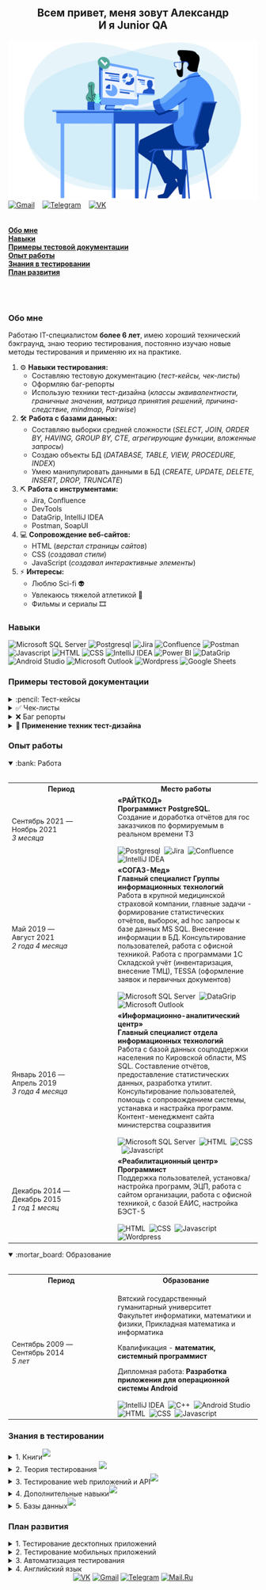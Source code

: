 <h2 align = "center"> Всем привет, меня зовут Александр</br> И я Junior QA </h2>  
<div>
  <img align='right' src="https://github.com/kozlofAlex/kozlofAlex/blob/main/img/Hiring-test.gif" width="550" />
</div></br>
<a href="mailto:kozlaleksan2013@gmail.com" target="_blank"><img width ="40" height = "40" alt="Gmail" src="https://cdn.worldvectorlogo.com/logos/gmail-icon.svg" /></a>&nbsp;&nbsp;&nbsp;
<a href="https://tlgg.ru/Alex_Kozlov_91" target="_blank"><img width ="40" height = "40" alt="Telegram" src="https://www.vectorlogo.zone/logos/telegram/telegram-icon.svg" /></a>&nbsp;&nbsp;&nbsp;
<a href="https://vk.com/id122275910" target="_blank"><img width ="40" height = "40" alt="VK" src="https://www.vectorlogo.zone/logos/vk/vk-icon.svg" /></a>&nbsp;&nbsp;&nbsp;
</br></br></br>
<a href= "https://github.com/kozlofAlex/kozlofAlex/blob/main/README.md#обо-мне"><b>Обо мне</b></a></br>
<a href= "https://github.com/kozlofAlex/kozlofAlex/blob/main/README.md#навыки"><b>Навыки</b></a></br>
<a href= "https://github.com/kozlofAlex/kozlofAlex/blob/main/README.md#примеры-тестовой-документации"><b>Примеры тестовой документации</b></a></br>
<a href= "https://github.com/kozlofAlex/kozlofAlex/blob/main/README.md#опыт-работы"><b>Опыт работы</b></a></br>
<a href= "https://github.com/kozlofAlex/kozlofAlex/blob/main/README.md#знания-в-тестировании"><b>Знания в тестировании</b></a></br>
<a href= "https://github.com/kozlofAlex/kozlofAlex/blob/main/README.md#план-развития"><b>План развития</b></a></br>
</br></br></br>  

### Обо мне
Работаю IT-специалистом **более 6 лет**, имею хороший технический бэкграунд, знаю теорию тестирования, постоянно изучаю новые методы тестирования и применяю их 
на практике.  
1. ⚙️ **Навыки тестирования:**  
    - Составляю тестовую документацию (*тест-кейсы, чек-листы*)   
    - Оформляю баг-репорты   
    - Использую техники тест-дизайна (*классы эквивалентности, граничные значения, матрица принятия решений, причина-следствие, mindmap, Pairwise*)  
2. 🛠️ **Работа с базами данных:**  
    - Составляю выборки средней сложности (*SELECT, JOIN, ORDER BY, HAVING, GROUP BY, CTE, агрегирующие функции, вложенные запросы*)  
    - Создаю объекты БД (*DATABASE, TABLE, VIEW, PROCEDURE, INDEX*)  
    - Умею манипулировать данными в БД (*CREATE, UPDATE, DELETE, INSERT, DROP, TRUNCATE*)  
3. ⛏️ **Работа с инструментами:**  
    - Jira, Confluence      
    - DevTools
    - DataGrip, IntelliJ IDEA   
    - Postman, SoapUI
4. 💻 **Сопровождение веб-сайтов:**  
    - HTML (*верстал страницы сайтов*)   
    - CSS (*создавал стили*)   
    - JavaScript (*создавал интерактивные элементы*)   
5. ⚡️ **Интересы:**  
    - Люблю Sci-fi 👽  
    - Увлекаюсь тяжелой атлетикой 💪  
    - Фильмы и сериалы 🎞️  

### Навыки  
<p>
<img height = '30' title= 'Microsoft SQL Server' src="https://img.shields.io/badge/Microsoft%20SQL%20Server-CC2927?style=for-the-badge&logo=microsoft%20sql%20server&logoColor=white">    
<img height = '30' title= 'Postgresql' src="https://img.shields.io/badge/PostgreSQL-316192?style=for-the-badge&logo=postgresql&logoColor=white">
<img height = '30' title= 'Jira' src="https://img.shields.io/badge/jira-%230A0FFF.svg?style=for-the-badge&logo=jira&logoColor=white">
<img height = '30' title= 'Confluence' src="https://img.shields.io/badge/confluence-0052cc.svg?style=for-the-badge&logo=confluence&logoColor=white">
<img height = '30' title= 'Postman' src="https://img.shields.io/badge/Postman-FF6C37?style=for-the-badge&logo=Postman&logoColor=white">
<img height = '30' title= 'Javascript' src="https://img.shields.io/badge/javascript%20-%23323330.svg?&style=for-the-badge&logo=javascript&logoColor=%23F7DF1E">    
<img height = '30' title= 'HTML' src="https://img.shields.io/badge/-html-E34F26?style=for-the-badge&logo=HTML5&logoColor=white">
<img height = '30' title= 'CSS' src="https://img.shields.io/badge/CSS3-1572B6?style=for-the-badge&logo=css3&logoColor=white">
<img height = '30' title= 'IntelliJ IDEA' src="https://img.shields.io/badge/IntelliJ_IDEA-000000.svg?style=for-the-badge&logo=intellij-idea&logoColor=white">
<img height = '30' title= 'Power BI' src="https://img.shields.io/badge/power_bi-F2C811?style=for-the-badge&logo=power-bi&logoColor=black">    
<img height = '30' title= 'DataGrip' src="https://img.shields.io/badge/DataGrip-000000.svg?style=for-the-badge&logo=datagrip&logoColor=white">
<img height = '30' title= 'Android Studio' src="https://img.shields.io/badge/Android%20Studio-3DDC84.svg?style=for-the-badge&logo=android-studio&logoColor=white">
<img height = '30' title= 'Microsoft Outlook' src="https://img.shields.io/badge/Microsoft_Outlook-0078D4?style=for-the-badge&logo=microsoft-outlook&logoColor=white">
<img height = '30' title= 'Wordpress' src="https://img.shields.io/badge/Wordpress-21759B?style=for-the-badge&logo=wordpress&logoColor=white">
<img height = '30' title= 'Google Sheets' src="https://img.shields.io/badge/Google%20Sheets-34A853?style=for-the-badge&logo=google-sheets&logoColor=white">
</p>
   
### Примеры тестовой документации
<details><summary>:pencil: Тест-кейсы</summary></br>
<div align="center">
<details> <summary>Пример #1</summary></br>
<table>
	<tr>
		<th>Поле</th>
		<th>Значение</th>
	</tr>
	<tr>
		<td><b>Идентификатор</b></td>
		<td>ТСPI99</td>
	</tr>
	<tr>
		<td><b>Приоритет</b></td>
		<td>2</td>
	</tr>
	<tr>
		<td><b>Требование*</b></td>
		<td>ТР140: открытые вакансии компании</td>
	</tr>
	<tr>
		<td><b>Модуль</b></td>
		<td>Вакансии</td>
	</tr>
		<td><b>Заголовок</b></td>
		<td>Отправка резюме на открытую вакансию</td>
	</tr>
	<tr>
		<td><b>Предусловия*</b></td>
		<td>Открыта главная страница сайта ******</td>
	</tr>
	<tr>
		<td><b>Шаги:</b></br>  
			<ol>
				<li> В верхнем меню сайта нажать на раздел "О компании"</li>
				<li> В открывшемся подменю нажать на раздел "Вакансии и карьера"</li>
				<li> Выбрать первую открытую вакансию и нажать на кнопку "Подробнее"</li>
				<li> Заполнить поле "Имя, Фамилия" = &lt;name, fam&gt;</li>
				<li> Заполнить поле "e-mail" = &lt;email&gt;</li>
				<li> Прикрепить файл &lt;file&gt; размером &lt;size&gt;</li>
				<li> Установить галочку в поле "Я согласен(а) с политикой конфиденциальности" </li>
				<li> Нажать кнопку "Отправить"</li>
		</td>
		<td><b>Ожидаемый результат:</b></br>  
			<ol>
				<li> Открыто меню с информацией о компании</li>
				<li> Открыта страница с информацией о вакансиях</li>
				<li> Открыто модальное окно с информацией о вакансии и формой для заполнения</li>
				<li> Поле "Имя, Фамилия" заполнено &lt;name, fam&gt;</li>
				<li> Поле "E-mail" заполнено &lt;email&gt;</li>
				<li> Прикреплен файл &lt;file&gt; размером &lt;size&gt;</li>
				<li> Установлена галочку в поле "Я согласен(а) с политикой конфиденциальности" </li>
				<li> В модальном окне отображено сообщение "Ваше резюме успешно отправлено" </li>
		</td>
	</tr>
	<tr>
		<td><b>Постусловия*</b></td>
		<td></td>
	</tr>
	<tr>
		<td><b>Комментарии**</b></td>
		<td></td>
	</tr>
</table>
<table>
	<tr>
		<th>positive</th>
		<th>name, fam</th>
		<th>email</th>
		<th>file</th>
		<th>size</th>
	</tr>
	<tr>
		<td>true</td>
		<td>Петр, Васильев</td>
		<td>pavasilev@mail.ru</td>
		<td>резюме</td>
		<td>200</td>
	</tr>
	<tr>
		<td>false</td>
		<td>Илья Александрович, Petrov</td>
		<td>pavasilev@@mail.ru</td>
		<td>@$#%%^</td>
		<td>251</td>
	</tr>
</table>
<div align="left">
* - дополнительные поля </br>
** - можно указать идентификатор бага
</div>
</details>
<details> <summary>Пример #2</summary></br>
<table>
	<tr>
		<th>Поле</th>
		<th>Значение</th>
	</tr>
	<tr>
		<td><b>Идентификатор</b></td>
		<td>ТСPI101</td>
	</tr>
	<tr>
		<td><b>Приоритет</b></td>
		<td>1</td>
	</tr>
	<tr>
		<td><b>Требование*</b></td>
		<td>ТР101: локализованные версии сайта</td>
	</tr>
	<tr>
		<td><b>Модуль</b></td>
		<td>Локализация</td>
	</tr>
		<td><b>Заголовок</b></td>
		<td>Проверка версии сайта для китайского рынка</td>
	</tr>
	<tr>
		<td><b>Предусловия*</b></td>
		<td></td>
	</tr>
	<tr>
		<td><b>Шаги:</b></br>  
			<ol>
				<li> Открыть домашнюю страницу сайта ******.ru</li>
				<li> В верхнем меню сайта навести курсор на кнопку "Россия"</li>
				<li> Нажать в ниспадающем меню на пункт China</li>
		</td>
		<td><b>Ожидаемый результат:</b></br>  
			<ol>
				<li> Открыта страница сайта ******.ru</li>
				<li> Открылось меню для выбора языка</li>
				<li> Открыта домашняя страница сайта  ******.ch</li>
		</td>
	</tr>
	<tr>
		<td><b>Постусловия*</b></td>
		<td></td>
	</tr>
	<tr>
		<td><b>Комментарии**</b></td>
		<td>Дефект: PI101</td>
	</tr>
</table>
<div align="left">
* - дополнительные поля </br>
** - можно указать идентификатор бага
</div>
</details>
</div>
</details>
<details> <summary>✅ Чек-листы</summary></br>
<div align="center">
<table>
	<tr>
		<th>Поле</th>
		<th>Значение</th>
	</tr>
	<tr>
		<td><b>Автор</b></td>
		<td>Козлов А.В.</td>
	</tr>
	<tr>
		<td><b>Дата</b></td>
		<td>2022/01/01</td>
	</tr>
	<tr>
		<td><b>Окружение</b></td>
		<td>Windows 10 Pro, bild 19044.1741 </br> Google Chrome, bild 102.0.5005.63</td>
	</tr>
	<tr>
		<td><b>Bild</b></td>
		<td>1.3456</td>
	</tr>
	<tr>
		<td colspan= "2" align = "center"><b>Проверка локализованных версий сайта</b></td>
	</tr>
	<tr>
		<td><b>Россия</b></td>
		<td align = "center">✅</td>
	</tr>
	<tr>
		<td><b>Беларусь</b></td>
		<td align = "center">✅</td>
	</tr>
	<tr>
		<td><b>Казахстан</b></td>
		<td align = "center">✅</td>
	</tr>
	<tr>
		<td><b>Украина</b></td>
		<td align = "center">✅</td>
	</tr>
	<tr>
		<td><b>Europe</b></td>
		<td align = "center">✅</td>
	</tr>
	<tr>
		<td><b>Romania</b></td>
		<td align = "center">❌</td>
	</tr>
	<tr>
		<td><b>United States</b></td>
		<td align = "center">✅</td>
	</tr>
	<tr>
		<td><b>China</b></td>
		<td align = "center">❌</td>
	</tr>
	<tr>
		<td colspan= "2" align = "center"><b>Способы связи</b></td>
	</tr>
	<tr>
		<td><b>Открытая линия (чат)</b></td>
		<td align = "center">✅</td>
	</tr>
	<tr>
		<td><b>Viber</b></td>
		<td align = "center">❌</td>
	</tr>
	<tr>
		<td><b>Telegram</b></td>
		<td align = "center">✅</td>
	</tr>
	<tr>
		<td><b>Вконтакте</b></td>
		<td align = "center">✅</td>
	</tr>
	<tr>
		<td><b>Bitrix24</b></td>
		<td align = "center">✅</td>
	</tr>
</table>	
</div>
</details>

<details> <summary>❌ Баг репорты</summary></br>
<div align="center">
<details> <summary>Пример #1</summary></br>
<table>
	<tr>
		<th>Поле</th>
		<th>Описание</th>
	</tr>
	<tr>
		<td><b>ID</b></td>
		<td>PI100</td>
	</tr>
	<tr>
		<td><b>Summary</b></td>
		<td>При изменении локализации на United States отсутствует возможность вернуться на локализацию Россия</td>
	</tr>
	<tr>
		<td><b>Type</b></td>
		<td>Defect</td>
	</tr>
	<tr>
		<td><b>Bild</b></td>
		<td>1.3456</td>
	</tr>
	<tr>
		<td><b>Priority</b></td>
		<td>Low</td>
	</tr>
	<tr>
		<td><b>Severity</b></td>
		<td>Major</td>
	</tr>
	<tr>
		<td><b>Status</b></td>
		<td>Open</td>
	</tr>
	<tr>
		<td><b>Environment</b></td>
		<td>Windows 10 Pro, bild 19044.1741</br> Google Chrome, bild 102.0.5005.63</td>
	</tr>
	<tr>
		<td><b>Description</b></td>
		<td><b>Шаги для воспроизведения:</b></br> 
			&nbsp;&nbsp;1. Открыть сайт ******</br>
			&nbsp;&nbsp;2. Навести курсор на кнопку для смены локализации</br>
			&nbsp;&nbsp;3. Выбрать локализацию United States</br>
		     <b>Фактический результат: </b>при переходе на англоязычную версию сайта отсутствует возможность сменить локализацию на Russia</br>
		     <b>Ожидаемый результат: </b>переход на англоязычную версию сайта, на которой присутствует возможность смены локализации на Russia
		</td>
	</tr>
	<tr>
		<td><b>Attachments</b></td>
		<td><a href= "https://github.com/kozlofAlex/testing/blob/main/img/PI100_2.png"><img align='left' src="https://github.com/kozlofAlex/testing/blob/main/img/PI100_2.png" width="150" height="100"/></a>
	<a href= "https://github.com/kozlofAlex/testing/blob/main/img/PI100.png"><img align='left' src="https://github.com/kozlofAlex/testing/blob/main/img/PI100.png" width="150" height="100"/></a>
	</td>
	</tr>
	<tr>
		<td><b>Author</b></td>
		<td>Alex</td>
	</tr>
	<tr>
		<td><b>Assigned to</b></td>
		<td>-</td>
	</tr>
	<tr>
		<td><b>Date</b></td>
		<td>2022/01/12</td>
	</tr>
</table>
</details>
<details> <summary>Пример #2</summary></br>
<table>
	<tr>
		<th>Поле</th>
		<th>Описание</th>
	</tr>
	<tr>
		<td><b>ID</b></td>
		<td>PI101</td>
	</tr>
	<tr>
		<td><b>Summary</b></td>
		<td>При изменении локализации на China открывается сайт с ошибкой ERR_CERT_DATE_INVALID</td>
	</tr>
	<tr>
		<td><b>Type</b></td>
		<td>Defect</td>
	</tr>
	<tr>
		<td><b>Bild</b></td>
		<td>1.3456</td>
	</tr>
	<tr>
		<td><b>Priority</b></td>
		<td>Low</td>
	</tr>
	<tr>
		<td><b>Severity</b></td>
		<td>Critical</td>
	</tr>
	<tr>
		<td><b>Status</b></td>
		<td>Open</td>
	</tr>
	<tr>
		<td><b>Environment</b></td>
		<td>Windows 10 Pro, bild 19044.1741</br> Google Chrome, bild 102.0.5005.63</td>
	</tr>
	<tr>
		<td><b>Description</b></td>
		<td><b>Шаги для воспроизведения:</b></br> 
			&nbsp;&nbsp;1. Открыть сайт ******</br>
			&nbsp;&nbsp;2. Навести курсор на кнопку для смены локализации</br>
			&nbsp;&nbsp;3. Выбрать локализацию China</br>
		     <b>Фактический результат: </b>открывается страница с ошибкой "Подключение не защищено (NET::ERR_CERT_DATE_INVALID)"</br>
		     <b>Ожидаемый результат: </b>переход на версию сайта для китайского рынка
		</td>
	</tr>
	<tr>
		<td><b>Attachments</b></td>
		<td><a href= "https://github.com/kozlofAlex/testing/blob/main/img/PI101.png"><img align='left' src="https://github.com/kozlofAlex/testing/blob/main/img/PI101.png" width="150" height="100"/></a><a href= "https://github.com/kozlofAlex/testing/blob/main/img/PI101_2.png"><img align='left' src="https://github.com/kozlofAlex/testing/blob/main/img/PI101_2.png" width="150" height="100"/></a></td>
	</tr>
	<tr>
		<td><b>Author</b></td>
		<td>Alex</td>
	</tr>
	<tr>
		<td><b>Assigned to</b></td>
		<td>-</td>
	</tr>
	<tr>
		<td><b>Date</b></td>
		<td>2022/01/12</td>
	</tr>
</table>
</details>
<details> <summary>Пример #3</summary></br>
<table>
	<tr>
		<th>Поле</th>
		<th>Описание</th>
	</tr>
	<tr>
		<td><b>ID</b></td>
		<td>PI102</td>
	</tr>
	<tr>
		<td><b>Summary</b></td>
		<td>Страница ******: при установке ширины браузера меньше 768px надпись в кнопке Заказа тарифа смещается</td>
	</tr>
	<tr>
		<td><b>Type</b></td>
		<td>Defect</td>
	</tr>
	<tr>
		<td><b>Bild</b></td>
		<td>1.3456</td>
	</tr>
	<tr>
		<td><b>Priority</b></td>
		<td>Low</td>
	</tr>
	<tr>
		<td><b>Severity</b></td>
		<td>Minor</td>
	</tr>
	<tr>
		<td><b>Status</b></td>
		<td>Open</td>
	</tr>
	<tr>
		<td><b>Environment</b></td>
		<td>Windows 10, Pro bild 19044.1741</br> Google Chrome, bild 102.0.5005.63</td>
	</tr>
	<tr>
		<td><b>Description</b></td>
		<td><b>Шаги для воспроизведения:</b></br> 
			&nbsp;&nbsp;1. Открыть сайт ******</br>
			&nbsp;&nbsp;2. Перейти на страницу ******</br>
			&nbsp;&nbsp;3. Установить ширину браузера 768px или меньше</br>
		     <b>Фактический результат: </b>надпись Заказать в разделе тарифа выступает за границы кнопки</br>
		     <b>Ожидаемый результат: </b>размер шрифта надписи уменьшается пропорционально кнопки
		</td>
	</tr>
	<tr>
		<td><b>Attachments</b></td>
		<td><a href= "https://github.com/kozlofAlex/testing/blob/main/img/PI102.png"><img align='left' src="https://github.com/kozlofAlex/testing/blob/main/img/PI102.png" width="150" height="100"/></a></td>
	</tr>
	<tr>
		<td><b>Author</b></td>
		<td>Alex</td>
	</tr>
	<tr>
		<td><b>Assigned to</b></td>
		<td>-</td>
	</tr>
	<tr>
		<td><b>Date</b></td>
		<td>2022/01/12</td>
	</tr>
</table>
</details>
</div>
</details>
<details> <summary><b>📓 Применение техник тест-дизайна</b></summary><br>
<div align="center">
<details> <summary>Попарное тестирование</summary></br>
<p>Суть метода <b>попарного тестирования</b> в том, что каждое значение каждого проверяемого параметра должно быть протестировано на взаимодействие с каждым значением всех остальных параметров</p>
<img  width ="500" src="https://github.com/kozlofAlex/kozlofAlex/blob/main/img/Pairwise%20testing.png" /></br> </br> 
<table>
	<tr>
		<th>Лицензия</th>
		<th>База данных на</th>
		<th>Рабочих мест</th>
		<th>Автосервис</th>
	</tr>
	<tr>
		<td>есть</td>
		<td>SQLite</td>
		<td>1</td>
		<td>да</td>
	</tr>
	<tr>
		<td>нет</td>
		<td>SQL</td>
		<td>2</td>
		<td>нет</td>
	</tr>
	<tr>
		<td></td>
		<td></td>
		<td>3</td>
		<td></td>
	</tr>
</table></br>
<b>Всего комбинаций: 2*2*3*2 = 24</b> </br> </br> 
<table>
	<tr>
		<th width="200"></th>
		<th>Варианты</th>
		<th width ="90">ТС1</th>
		<th width ="90">ТС2</th>
		<th width ="90">ТС3</th>
		<th width ="90">ТС4</th>
		<th width ="90">ТС5</th>
		<th width ="90">ТС6</th>
		<th>...</th>
		<th width ="90">ТС22</th>
		<th width ="90">ТС23</th>
		<th width ="90">ТС24</th>
	</tr>
	<tr>
		<td><b>Лицензия</b></td>
		<td><b>нет/есть</b></td>
		<td>есть</td>
		<td>есть</td>
		<td>есть</td>
		<td>есть</td>
		<td>есть</td>
		<td>есть</td>
		<td>...</td>
		<td>нет</td>
		<td>нет</td>
		<td>нет</td>
	</tr>
	<tr>
		<td><b>База данных на</b></td>
		<td><b>SQLite/SQL</b></td>
		<td>SQLite</td>
		<td>SQLite</td>
		<td>SQLite</td>
		<td>SQLite</td>
		<td>SQLite</td>
		<td>SQLite</td>
		<td>...</td>
		<td>SQL</td>
		<td>SQL</td>
		<td>SQL</td>
	</tr>
	<tr>
		<td><b>Автосервис</b></td>
		<td><b>да/нет</b></td>
		<td>да</td>
		<td>да</td>
		<td>да</td>
		<td>нет</td>
		<td>нет</td>
		<td>нет</td>
		<td>...</td>
		<td>нет</td>
		<td>нет</td>
		<td>нет</td>
	</tr>
	<tr>
		<td><b>Рабочих мест</b></td>
		<td><b>1/2/3</b></td>
		<td>1</td>
		<td>2</td>
		<td>3</td>
		<td>1</td>
		<td>2</td>
		<td>3</td>
		<td>...</td>
		<td>1</td>
		<td>2</td>
		<td>3</td>
	</tr>
</table>
<img height = "100" src="https://github.com/kozlofAlex/kozlofAlex/blob/main/img/down.svg" /> </br>
<b>Всего комбинаций = 8</b> </br> </br>
<table>
	<tr>
		<th  width="200"></th>
		<th>Варианты</th>
		<th width ="90">ТС1</th>
		<th width ="90">ТС2</th>
		<th width ="90">ТС3</th>
		<th width ="90">ТС4</th>
		<th width ="90">ТС5</th>
		<th width ="90">ТС6</th>
		<th width ="90">ТС7</th>
		<th width ="90">ТС8</th>
	</tr>
	<tr>
		<td><b>Рабочих мест</b></td>
		<td><b>1/2/3</b></td>
		<td>1</td>
		<td>1</td>
		<td>2</td>
		<td>2</td>
		<td>2</td>
		<td>3</td>
		<td>3</td>
		<td>3</td>
	</tr>
	<tr>
		<td><b>Лицензия</b></td>
		<td><b>нет/есть</b></td>
		<td>есть</td>
		<td>нет</td>
		<td>есть</td>
		<td>есть</td>
		<td>нет</td>
		<td>есть</td>
		<td>есть</td>
		<td>нет</td>
	</tr>
	<tr>
		<td><b>База данных на</b></td>
		<td><b>SQLite/SQL</b></td>
		<td>SQLite</td>
		<td>SQL</td>
		<td>SQLite</td>
		<td>SQL</td>
		<td>SQLite</td>
		<td>SQL</td>
		<td>SQLite</td>
		<td>SQL</td>
	</tr>
	<tr>
		<td><b>Автосервис</b></td>
		<td><b>да/нет</b></td>
		<td>да</td>
		<td>нет</td>
		<td>нет</td>
		<td>да</td>
		<td>нет</td>
		<td>нет</td>
		<td>нет</td>
		<td>да</td>
	</tr>
</table>
</details>

<details> <summary>Матрица принятия решений</summary></br>
<p><b>Матрица принятия решений (Decision Table Testing)</b> — показывает возможные комбинации входных данных и ожидаемых результатов.</p>
<img  width ="700" src="https://github.com/kozlofAlex/kozlofAlex/blob/main/img/reg.png" /></br> </br> 
<table>
	<tr>
		<th></th>
		<th>Правило 1</th>
		<th>Правило 2</th>
		<th>Правило 3</th>
		<th>Правило 4</th>
		<th>Правило 5</th>
		<th>Правило 6</th>
		<th>Правило 7</th>
		<th>Правило 8</th>
	</tr>
	<tr>
		<td colspan="9" align="center"><b>Условия</b></td>
	</tr>
	<tr>
		<td><b>Логин</b></td>
		<td>+</td>
		<td>-</td>
		<td>+</td>
		<td>+</td>
		<td>-</td>
		<td>-</td>
		<td>-</td>
		<td>+</td>
	</tr>
	<tr>
		<td><b>Пароль</b></td>
		<td>+</td>
		<td>+</td>
		<td>-</td>
		<td>+</td>
		<td>-</td>
		<td>-</td>
		<td>+</td>
		<td>-</td>
	</tr>
	<tr>
		<td><b>CAPTCHA</b></td>
		<td>+</td>
		<td>+</td>
		<td>+</td>
		<td>-</td>
		<td>-</td>
		<td>+</td>
		<td>-</td>
		<td>-</td>
	</tr>
	<tr>
		<td colspan="9" align="center"><b>Действия</b></td>
	</tr>
	<tr>
		<td><b>Успешная регистрация</b></td>
		<td>+</td>
		<td></td>
		<td></td>
		<td></td>
		<td></td>
		<td></td>
		<td></td>
		<td></td>
	</tr>
	<tr>
		<td><b>Логин должен быть не менее 3 символов</b></td>
		<td></td>
		<td>+</td>
		<td></td>
		<td></td>
		<td>+</td>
		<td>+</td>
		<td>+</td>
		<td></td>
	</tr>
	<tr>
		<td><b>Пароль должен быть не менее 6 символов длиной</b></td>
		<td></td>
		<td></td>
		<td>+</td>
		<td></td>
		<td>+</td>
		<td>+</td>
		<td></td>
		<td>+</td>
	</tr>
	<tr>
		<td><b>Заполните обязательное поле</b></td>
		<td></td>
		<td></td>
		<td></td>
		<td>+</td>
		<td>+</td>
		<td></td>
		<td>+</td>
		<td>+</td>
	</tr>
</table>
</details>
</div>
</details>

### Опыт работы
<details open> <summary> :bank: Работа</summary></br>
<table>
	<tr>
		<th  width="200">Период</th>
		<th>Место работы</th>
	</tr>
	<tr>
		<td>Сентябрь 2021 — </br>Ноябрь 2021 </br><i>3 месяца</i></td>
		<td><b>«РАЙТКОД»</b></br>
		<b>Программист PostgreSQL.</b></br>
		Создание и доработка отчётов для гос заказчиков по формируемым в реальном времени ТЗ</br></br>
<img height = '30' title= 'Postgresql' src="https://img.shields.io/badge/PostgreSQL-f6f8fa?style=for-the-badge&logo=postgresql&logoColor=316192">&nbsp;
<img height = '30' title= 'Jira' src="https://img.shields.io/badge/jira-f6f8fa.svg?style=for-the-badge&logo=jira&logoColor=%230A0FFF">&nbsp;
<img height = '30' title= 'Confluence' src="https://img.shields.io/badge/confluence-f6f8fa.svg?style=for-the-badge&logo=confluence&logoColor=0052cc">&nbsp;
<img height = '30' title= 'IntelliJ IDEA' src="https://img.shields.io/badge/IntelliJ_IDEA-f6f8fa.svg?style=for-the-badge&logo=intellij-idea&logoColor=000000">
		</td>
	</tr>
	<tr>
		<td>Май 2019 — </br>Август 2021</br><i>2 года 4 месяца</i></td>
		<td><b>«СОГАЗ-Мед»</b></br>
		<b>Главный специалист Группы информационных технологий</b></br> 
		Работа в крупной медицинской страховой компании, главные задачи - формирование статистических отчётов, выборок, ad hoc запросы к базе данных MS SQL. Внесение информации в БД.  
	        Консультирование пользователей, работа с офисной техникой. 
		Работа с программами 1С Складской учёт (инвентаризация, внесение ТМЦ), TESSA (оформление заявок и первичных документов)</br></br>
<img height = '30' title= 'Microsoft SQL Server' src="https://img.shields.io/badge/Microsoft%20SQL%20Server-ffffff?style=for-the-badge&logo=microsoft%20sql%20server&logoColor=CC2927">&nbsp;   
<img height = '30' title= 'DataGrip' src="https://img.shields.io/badge/DataGrip-ffffff.svg?style=for-the-badge&logo=datagrip&logoColor=000000">&nbsp;
<img height = '30' title= 'Microsoft Outlook' src="https://img.shields.io/badge/Microsoft_Outlook-ffffff?style=for-the-badge&logo=microsoft-outlook&logoColor=0078D4">
		</td>
	</tr>
	<tr>
		<td>Январь 2016 — </br>Апрель 2019 </br><i>3 года 4 месяца</i></td>
		<td><b>«Информационно-аналитический центр»</b></br>
		<b>Главный специалист отдела информационных технологий</b></br>
		Работа с базой данных соцподдержки населения по Кировской области, MS SQL.
		Составление отчётов, предоставление статистических данных, разработка утилит. 
		Консультирование пользователей, помощь с сопровождением системы, устанавка и настрайка программ.</br>
		Контент-менеджмент сайта министерства соцразвития</br></br>
<img height = '30' title= 'Microsoft SQL Server' src="https://img.shields.io/badge/Microsoft%20SQL%20Server-f6f8fa?style=for-the-badge&logo=microsoft%20sql%20server&logoColor=CC2927">&nbsp;   
<img height = '30' title= 'HTML' src="https://img.shields.io/badge/-html-f6f8fa?style=for-the-badge&logo=HTML5&logoColor=E34F26">&nbsp; 
<img height = '30' title= 'CSS' src="https://img.shields.io/badge/CSS3-f6f8fa?style=for-the-badge&logo=css3&logoColor=1572B6">&nbsp; 
<img height = '30' title= 'Javascript' src="https://img.shields.io/badge/javascript%20-f6f8fa.svg?&style=for-the-badge&logo=javascript&logoColor=%23323330">    
		</td>
	</tr>
	<tr>
		<td>Декабрь 2014 — </br>Декабрь 2015</br><i>1 год 1 месяц</i></td>
		<td><b>«Реабилитационный центр»</b></br>
		<b>Программист</b></br>
		Поддержка пользователей, установка/настройка программ, ЭЦП, работа с сайтом организации, работа с офисной техникой, с базой ЕАИС, настройка БЭСТ-5</br></br>
<img height = '30' title= 'HTML' src="https://img.shields.io/badge/-html-ffffff?style=for-the-badge&logo=HTML5&logoColor=E34F26">&nbsp; 
<img height = '30' title= 'CSS' src="https://img.shields.io/badge/CSS3-ffffff?style=for-the-badge&logo=css3&logoColor=1572B6">&nbsp; 
<img height = '30' title= 'Javascript' src="https://img.shields.io/badge/javascript%20-ffffff.svg?&style=for-the-badge&logo=javascript&logoColor=%23323330">&nbsp;  
<img height = '30' title= 'Wordpress' src="https://img.shields.io/badge/Wordpress-ffffff?style=for-the-badge&logo=wordpress&logoColor=21759B">
		</td>
	</tr>
</table>
</details>

<details open><summary> :mortar_board: Образование</summary></br>
<table>
	<tr>
		<th width="200">Период</th>
		<th>Образование</th>
	</tr>
	<tr>
		<td>Сентябрь 2009 — </br>Сентябрь 2014</br><i>5 лет</i></td>
		<td><p>Вятский государственный гуманитарный университет</br>    
                 Факультет информатики, математики и физики, Прикладная математика и информатика</p>
		 <p>Квалификация - <b>математик, системный программист</b></p>   
                 Дипломная работа: <b>Разработка приложения для операционной системы Android</b></br></br>   
<img height = '30' title= 'IntelliJ IDEA' src="https://img.shields.io/badge/IntelliJ_IDEA-f6f8fa.svg?style=for-the-badge&logo=intellij-idea&logoColor=000000">&nbsp;
<img height = '30' title= 'C++' src="https://img.shields.io/badge/C++-f6f8fa?style=for-the-badge&logo=cplusplus&logoColor=00599C">&nbsp; 
<img height = '30' title= 'Android Studio' src="https://img.shields.io/badge/Android%20Studio-f6f8fa.svg?style=for-the-badge&logo=android-studio&logoColor=3DDC84">&nbsp; 
<img height = '30' title= 'HTML' src="https://img.shields.io/badge/-html-f6f8fa?style=for-the-badge&logo=HTML5&logoColor=E34F26">&nbsp; 
<img height = '30' title= 'CSS' src="https://img.shields.io/badge/CSS3-f6f8fa?style=for-the-badge&logo=css3&logoColor=1572B6">&nbsp; 
<img height = '30' title= 'Javascript' src="https://img.shields.io/badge/javascript%20-f6f8fa.svg?&style=for-the-badge&logo=javascript&logoColor=%23323330">&nbsp;  
   		 </td>
	</tr>
</table>
</details>

### Знания в тестировании
<details> <summary>1. Книги<sup><img src="https://img.shields.io/badge/Изучено-25%25-blue?style=plastic&logo&logoColor=white"></sup></summary></br>
   <table>
  <thead align="center">
    <tr border: none;>
      <td><b>Название</b></td>
      <td><b>Статус</b></td>
      <td><b>Рейтинг</b></td>
    </tr>
  </thead>
  <tbody>
    <tr>
      <td>«Тестирование Дот Ком» Р. Савин</td>
      <td><img src="https://img.shields.io/badge/Прочитано-100%25-blue?style=plastic&logo&logoColor=white"></td>	    
      <td><img alt="Stars" src="https://img.shields.io/badge/Мой рейтинг-4.5%2F5%20-brightgreen"/></td>
    </tr>
    <tr>
      <td>«A Practitioner’s Guide to Software Test Design», L. Copeland</td>
      <td><img src="https://img.shields.io/badge/Прочитано-50%25-blue?style=plastic&logo&logoColor=white"></td>    
      <td><img alt="Stars" src="https://img.shields.io/badge/Мой рейтинг-4.3%2F5%20-brightgreen"/></td>
    </tr>
    <tr>
      <td>«Тестирование программного обеспечения. Базовый курс», С. Куликов</td>
      <td><img src="https://img.shields.io/badge/Прочитано-0%25-blue?style=plastic&logo&logoColor=white"></td>   	    
      <td></td>
    </tr>
    <tr>
      <td>«Идеальное программное обеспечение и другие иллюзии в тестировании», Д. Вайнберг</td>
      <td><img src="https://img.shields.io/badge/Прочитано-0%25-blue?style=plastic&logo&logoColor=white"></td>   	    
      <td></td>
    </tr>
    <tr>
      <td>«Искусство тестирования программ», Г. Майерс, Т. Баджетт, К. Сандлер</td>
      <td><img src="https://img.shields.io/badge/Прочитано-0%25-blue?style=plastic&logo&logoColor=white"></td>   	    
      <td></td>
    </tr>
  </tbody>
</table>
</details>
<details> <summary>2. Теория тестирования <sup><img src="https://img.shields.io/badge/Изучено-80%25-blue?style=plastic&logo&logoColor=white"></sup></summary>
  <ol>
	 <a href="https://github.com/kozlofAlex/kozlofAlex/blob/main/1.%20Testing%20theory.md" ><li>Основные понятия</li></a>
  	 <a href="https://github.com/kozlofAlex/kozlofAlex/blob/main/1.%20Testing%20theory.md" ><li>Обязанности тестировщика</li></a>
   	 <a href="https://github.com/kozlofAlex/kozlofAlex/blob/main/1.%20Testing%20theory.md" ><li>Принципы тестирования</li></a>
   	 <a href="https://github.com/kozlofAlex/kozlofAlex/blob/main/1.%20Testing%20theory.md" ><li>Отличия QA и QC и Testing</li></a>
   	 <a href="https://github.com/kozlofAlex/kozlofAlex/blob/main/1.%20Testing%20theory.md" ><li>Верификация и валидация</li></a>
   	 <a href="https://github.com/kozlofAlex/kozlofAlex/blob/main/1.%20Testing%20theory.md" ><li>Уровни тестирования</li></a>
   	 <a href="https://github.com/kozlofAlex/kozlofAlex/blob/main/1.%20Testing%20theory.md" ><li>Жизненный цикл тестирования (STLC</li></a>
   	 <a href="https://github.com/kozlofAlex/kozlofAlex/blob/main/1.%20Testing%20theory.md" ><li>Жизненный цикл ПО (SDLC)</li></a>
   	 <a href="https://github.com/kozlofAlex/kozlofAlex/blob/main/1.%20Testing%20theory.md" ><li>Модели разработки ПО</li></a>
   	 <a href="https://github.com/kozlofAlex/kozlofAlex/blob/main/1.%20Testing%20theory.md" ><li>SCRUM</li></a>
   	 <a href="https://github.com/kozlofAlex/kozlofAlex/blob/main/1.%20Testing%20theory.md" ><li>Требования и их анализ</li></a>
  	 <a href="https://github.com/kozlofAlex/kozlofAlex/blob/main/1.%20Testing%20theory.md" ><li>Отчёт о дефекте</li></a>
  	 <a href="https://github.com/kozlofAlex/kozlofAlex/blob/main/1.%20Testing%20theory.md" ><li>Severity vs Priority</li></a>
   	 <a href="https://github.com/kozlofAlex/kozlofAlex/blob/main/1.%20Testing%20theory.md" ><li>Основные виды тестирования ПО</li></a>
   	 <a href="https://github.com/kozlofAlex/kozlofAlex/blob/main/1.%20Testing%20theory.md" ><li>Техники тест-дизайна</li></a>
   	 <a href="https://github.com/kozlofAlex/kozlofAlex/blob/main/1.%20Testing%20theory.md" ><li>Тестовая документация</li></a>
   	 <a href="https://github.com/kozlofAlex/kozlofAlex/blob/main/1.%20Testing%20theory.md" ><li>Метрики тестирования</li></a>
   </ol>
</details>
<details> <summary>3. Тестирование web приложений и API<sup><img src="https://img.shields.io/badge/Изучено-50%25-blue?style=plastic&logo&logoColor=white"></sup></summary>
   <ol>
	<a href="https://github.com/kozlofAlex/kozlofAlex/blob/main/2.%20Testing%20Web%20and%20API.md" ><li>Клиент-серверная архитектура</li></a>
   	<a href="https://github.com/kozlofAlex/kozlofAlex/blob/main/2.%20Testing%20Web%20and%20API.md" ><li>HTTP- протокол, структура запроса и ответа</li></a>
   	<a href="https://github.com/kozlofAlex/kozlofAlex/blob/main/2.%20Testing%20Web%20and%20API.md" ><li>API</li></a>
   	<a href="https://github.com/kozlofAlex/kozlofAlex/blob/main/2.%20Testing%20Web%20and%20API.md" ><li>Что происходит при отправке запроса на сервер</li></a>
   	<a href="https://github.com/kozlofAlex/kozlofAlex/blob/main/2.%20Testing%20Web%20and%20API.md" ><li>HTTP - методы</li></a>
   	<a href="https://github.com/kozlofAlex/kozlofAlex/blob/main/2.%20Testing%20Web%20and%20API.md" ><li>Коды ответов HTTP-сервера</li></a>
   	<a href="https://github.com/kozlofAlex/kozlofAlex/blob/main/2.%20Testing%20Web%20and%20API.md" ><li>Работа с сетями</li></a>
   	<a href="https://github.com/kozlofAlex/kozlofAlex/blob/main/2.%20Testing%20Web%20and%20API.md" ><li>Кэш, куки, веб-сокет</li></a>
   	<a href="https://github.com/kozlofAlex/kozlofAlex/blob/main/2.%20Testing%20Web%20and%20API.md" ><li>HTML, CSS, JS</li></a>
   	<a href="https://github.com/kozlofAlex/kozlofAlex/blob/main/2.%20Testing%20Web%20and%20API.md" ><li>Работа с DevTools</li></a>
   	<a href="https://github.com/kozlofAlex/kozlofAlex/blob/main/2.%20Testing%20Web%20and%20API.md" ><li>Веб-сервисы. Особенности (и отличия) REST и SOAP</li></a>
   	<a href="https://github.com/kozlofAlex/kozlofAlex/blob/main/2.%20Testing%20Web%20and%20API.md" ><li> Анализаторы траффика Charles Proxy/Fiddler</li></a>
   	<a href="https://github.com/kozlofAlex/kozlofAlex/blob/main/2.%20Testing%20Web%20and%20API.md" ><li>Знание Postman, SoapUI</li></a>
   	<a href="https://github.com/kozlofAlex/kozlofAlex/blob/main/2.%20Testing%20Web%20and%20API.md" ><li>Идентификация, аутентификация, авторизация</li></a>
   	<a href="https://github.com/kozlofAlex/kozlofAlex/blob/main/2.%20Testing%20Web%20and%20API.md" ><li>Виды авторизация</li></a>
   	<a href="https://github.com/kozlofAlex/kozlofAlex/blob/main/2.%20Testing%20Web%20and%20API.md" ><li>Тестирование веб форм и веб элементов</li></a>
   	<a href="https://github.com/kozlofAlex/kozlofAlex/blob/main/2.%20Testing%20Web%20and%20API.md" ><li>Анализ логов (Kibana, Elasticsearch)</li></a>
   </ol>
</details>

<details> <summary>4. Дополнительные навыки<sup><img src="https://img.shields.io/badge/Изучено-40%25-blue?style=plastic&logo&logoColor=white"></sup></a></summary> 
    <ol>
	<a href="https://github.com/kozlofAlex/kozlofAlex/blob/main/3.%20Other%20skills.md" ><li>Работа с командной строкой (Windows, Linux), Bash</li></a>
   	<a href="https://github.com/kozlofAlex/kozlofAlex/blob/main/3.%20Other%20skills.md" ><li>Знание Jmeter (инструмент нагрузочного тестирования)</li></a>
   	<a href="https://github.com/kozlofAlex/kozlofAlex/blob/main/3.%20Other%20skills.md" ><li>PixelPerfect (инструмент тестирования GUI)</li></a>
  	<a href="https://github.com/kozlofAlex/kozlofAlex/blob/main/3.%20Other%20skills.md" ><li>Ведение деловой переписки</li></a>
 	<a href="https://github.com/kozlofAlex/kozlofAlex/blob/main/3.%20Other%20skills.md" ><li>Знание Git</li></a>
  	<a href="https://github.com/kozlofAlex/kozlofAlex/blob/main/3.%20Other%20skills.md" ><li>CI/CD</li></a>
   	<a href="https://github.com/kozlofAlex/kozlofAlex/blob/main/3.%20Other%20skills.md" ><li>Тестирование "Железа"</li></a>
   	<a href="https://github.com/kozlofAlex/kozlofAlex/blob/main/3.%20Other%20skills.md" ><li>Работа с виртуальными машинами</li></a>
   </ol>
</details>
   
<details> <summary>5. Базы данных<sup><img src="https://img.shields.io/badge/Изучено-80%25-blue?style=plastic&logo&logoColor=white"></sup></a></summary>
   <ol>
	<a href="https://github.com/kozlofAlex/kozlofAlex/blob/main/4.%20BD.md" ><li>Виды баз данных</li></a>
   	<a href="https://github.com/kozlofAlex/kozlofAlex/blob/main/4.%20BD.md" ><li>Нормальные формы</li></a>
   	<a href="https://github.com/kozlofAlex/kozlofAlex/blob/main/4.%20BD.md" ><li>БД и СУБД (полулярные СУБД) </li></a>
   	<a href="https://github.com/kozlofAlex/kozlofAlex/blob/main/4.%20BD.md" ><li>SQL</li></a>
   	<a href="https://github.com/kozlofAlex/kozlofAlex/blob/main/4.%20BD.md" ><li>NoSQL на примере MongoDB</li></a>
   </ol>
</details>    

### План развития  
 <details> <summary>1. Тестирование десктопных приложений</summary><br></details>
 <details> <summary>2. Тестирование мобильных приложений</summary><br></details>   
 <details> <summary>3. Автоматизация тестирования</summary><br></details>
 <details> <summary>4. Английский язык</summary><br></details>

<div align="center">
<a href="https://vk.com/id122275910" target="_blank"><img alt="VK" src="https://img.shields.io/badge/вконтакте-%232E87FB.svg?&style=for-the-badge&logo=vk&logoColor=white" /></a>
<a href="mailto:kozlaleksan2013@gmail.com" target="_blank"><img alt="Gmail" src="https://img.shields.io/badge/Gmail-D14836?style=for-the-badge&logo=gmail&logoColor=white" /></a>
<a href="https://tlgg.ru/Alex_Kozlov_91" target="_blank"><img alt="Telegram" src="https://img.shields.io/badge/Telegram-2CA5E0?style=for-the-badge&logo=telegram&logoColor=white" /></a>
<a href="mailto:kozlaleksan2009@mail.ru" target="_blank"><img alt="Mail.Ru" src="https://img.shields.io/badge/Mail.Ru-005FF9?style=for-the-badge&logo=maildotru&logoColor=white" /></a>
</div>
